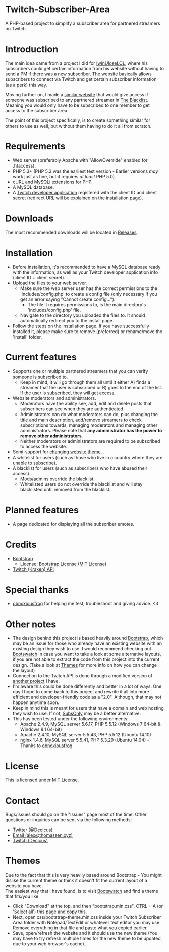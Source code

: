 # Twitch-Subscriber-Area
A PHP-based project to simplify a subscriber area for partnered streamers on Twitch.

# Introduction
The main idea came from a project I did for [IwinUloseLOL](http://www.twitch.tv/iwinuloselol), where his subscribers could get certain information from his website without having to send a PM if there was a new subscriber. The website basically allows subscribers to connect via Twitch and get certain subscriber information (as a perk) this way.

Moving further on, I made a [similar website](https://blacklist.rocks/) that would give access if someone was subscribed to any partnered streamer in [The Blacklist](http://www.twitch.tv/team/theblacklist). Meaning you would only have to be subscribed to one member to get access to the subscriber area.

The point of this project specifically, is to create something similar for others to use as well, but without them having to do it all from scratch.

# Requirements
- Web server (preferably Apache with "AllowOverride" enabled for .htaccess).
- PHP 5.3+ (PHP 5.3 was the earliest test version - Earlier versions *may* work just as fine, but it requires *at least* PHP 5.0).
- cURL and MySQLi extensions for PHP.
- A MySQL database.
- A [Twitch developer application](http://www.twitch.tv/settings/connections) registered with the client ID and client secret (redirect URL will be explained on the installation page).

# Downloads
The most recommended downloads will be located in [Releases](https://github.com/The-Blacklist/Twitch-Subscriber-Area/releases).

# Installation
- Before installation, it's recommended to have a MySQL database ready with the information, as well as your Twitch developer application info (client ID + client secret).  
- Upload the files to your web server.
    - Make sure the web server user has the correct permissions to the 'includes/config.php' to create a config file (only necessary if you get an error saying "Cannot create config...").
        - The file it requires permissions to, is the main directory's 'includes/config.php' file.
    - Navigate to the directory you uploaded the files to. It should automatically redirect you to the install page.
- Follow the steps on the installation page. If you have successfully installed it, please make sure to remove (preferred) or rename/move the 'install' folder.

# Current features
- Supports one or multiple partnered streamers that you can verify someone is subscribed to.
    - Keep in mind, it will go through them all until it either A) finds a streamer that the user is subscribed or B) goes to the end of the list. If the user is subscribed, they will get access.
- Website moderators and administrators.
    - Moderators have the ability see, add, edit and delete posts that subscribers can see when they are authenticated.
    - Administrators can do what moderators can do, plus changing the title and main description, add/remove streamers to check subscriptions towards, managing moderators and managing other administrators. Please note that **any administrator has the power to remove other administrators**.
    - Neither moderators or administrators are required to be subscribed to access the website.
- Semi-support for [changing website theme](#themes).
- A whitelist for users (such as those who live in a country where they are unable to subscribe).
- A blacklist for users (such as subscribers who have abused their access).
    - Mods/admins override the blacklist.
    - Whitelisted users do not override the blacklist and will stay blacklisted until removed from the blacklist.

# Planned features
- A page dedicated for displaying all the subscriber emotes.

# Credits
- [Bootstrap](http://getbootstrap.com/)
    - License: [Bootstrap License (MIT License)](https://github.com/twbs/bootstrap/blob/master/LICENSE)
- [Twitch (Kraken) API](https://github.com/justintv/Twitch-API)

# Special thanks
- [obnoxiousfrog](https://github.com/obnoxiousfrog) for helping me test, troubleshoot and giving advice. <3

# Other notes
- The design behind this project is based heavily around [Bootstrap](http://getbootstrap.com/), which may be an issue for those who already have an existing website with an existing design they wish to use. I would recommend checking out [Bootswatch](https://bootswatch.com/) in case you want to take a look at some alternative layouts, if you are not able to extract the code from this project into the current design. (Take a look at [Themes](#themes) for more info on how you can change the layout)
- Connection to the Twitch API is done through a modified version of [another project](https://github.com/Decicus/Twitch-API-PHP) I have.
- I'm aware this could be done differently and better in a lot of ways. One day I hope to come back to this project and rewrite it all into more efficient and developer-friendly code as a "2.0". Although, that may not happen anytime soon.
- Keep in mind this is meant for users that have a domain and web hosting they wish to use. If not, [SubsOnly](https://subsonly.com/) may be a better alternative.
- This has been tested under the following environments:
    - Apache 2.4.9, MySQL server 5.6.17, PHP 5.5.12 (Windows 7 64-bit & Windows 8.1 64-bit)
    - Apache 2.4.10, MySQL server 5.5.43, PHP 5.5.12 (Ubuntu 14.10)
    - nginx 1.4.6, MySQL server 5.5.41, PHP 5.3.29 (Ubuntu 14.04) - Thanks to [obnoxiousfrog](https://github.com/obnoxiousfrog)

# License
This is licensed under [MIT License](https://github.com/The-Blacklist/Twitch-Subscriber-Area/blob/master/LICENSE).

# Contact
Bugs/issues should go on the "Issues" page most of the time. Other questions or inquiries can be sent via the following methods:
- [Twitter (@Decicus)](https://twitter.com/Decicus)
- [Email (alex@thomassen.xyz)](mailto:alex@thomassen.xyz)
- [Twitch (Decicus)](http://www.twitch.tv/Decicus)

# Themes
Due to the fact that this is very heavily based around Bootstrap - You might dislike the current theme or think it doesn't fit the current layout of a website you have.  
The easiest way that I have found, is to visit [Bootswatch](https://bootswatch.com/) and find a theme that fits/you like.

- Click "Download" at the top, and then "bootstrap.min.css". CTRL + A (or 'Select all') this page and copy this.
- Next, open css/bootstrap-theme.min.css inside your Twitch Subscriber Area folder with Notepad/TextEdit or whatever text editor you may use. Remove everything in that file and paste what you copied earlier.
- Save, open/refresh the website and it should use the new theme (You may have to try refresh multiple times for the new theme to be updated, due to your web browser's cache).
